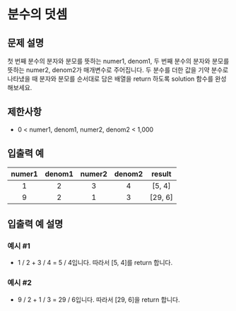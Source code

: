# 분수의 덧셈

## 문제 설명

첫 번째 분수의 분자와 분모를 뜻하는 numer1, denom1, 두 번째 분수의 분자와 분모를 뜻하는 numer2, denom2가 매개변수로 주어집니다. 두 분수를 더한 값을 기약 분수로 나타냈을 때 분자와 분모를 순서대로 담은 배열을 return 하도록 solution 함수를 완성해보세요.

## 제한사항

- 0 < numer1, denom1, numer2, denom2 < 1,000

## 입출력 예

| numer1 | denom1 | numer2 | denom2 | result  |
| :----: | :----: | :----: | :----: | :-----: |
|   1    |   2    |   3    |   4    | [5, 4]  |
|   9    |   2    |   1    |   3    | [29, 6] |

## 입출력 예 설명

### 예시 #1

- 1 / 2 + 3 / 4 = 5 / 4입니다. 따라서 [5, 4]를 return 합니다.

### 예시 #2

- 9 / 2 + 1 / 3 = 29 / 6입니다. 따라서 [29, 6]을 return 합니다.
